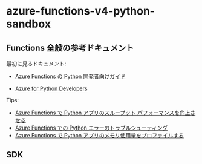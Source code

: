 # azure-functions-v4-python-sandbox



## Functions 全般の参考ドキュメント

最初に見るドキュメント:

- [Azure Functions の Python 開発者向けガイド](https://docs.microsoft.com/ja-jp/azure/azure-functions/functions-reference-python)

- [Azure for Python Developers](https://docs.microsoft.com/en-us/azure/developer/python/?view=azure-python)


Tips:

- [Azure Functions で Python アプリのスループット パフォーマンスを向上させる](https://docs.microsoft.com/ja-jp/azure/azure-functions/python-scale-performance-reference)
- [Azure Functions での Python エラーのトラブルシューティング](https://docs.microsoft.com/ja-jp/azure/azure-functions/recover-python-functions?tabs=vscode)
- [Azure Functions で Python アプリのメモリ使用量をプロファイルする](https://docs.microsoft.com/ja-jp/azure/azure-functions/python-memory-profiler-reference)


## SDK

